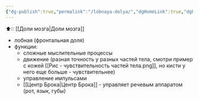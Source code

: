 ```yaml
---
{"dg-publish":true,"permalink":"/lobnaya-dolya/","dgHomeLink":true,"dgPassFrontmatter":false}
---
```



⬆:: [[Доли мозга|Доли мозга]]

- лобная (фронтальная доля)
- функции:
	- сложные мыслительные процессы
	- движение (разная точность у разных частей тела, смотри пример с кожей [[Рис - чувствительность частей тела.png]], но кисти у него еще больше - чувствительнее)
	- управление импульсами
	- [[Центр Брока|Центр Брока]] - управляет речевым аппаратом (рот, язык, губы)